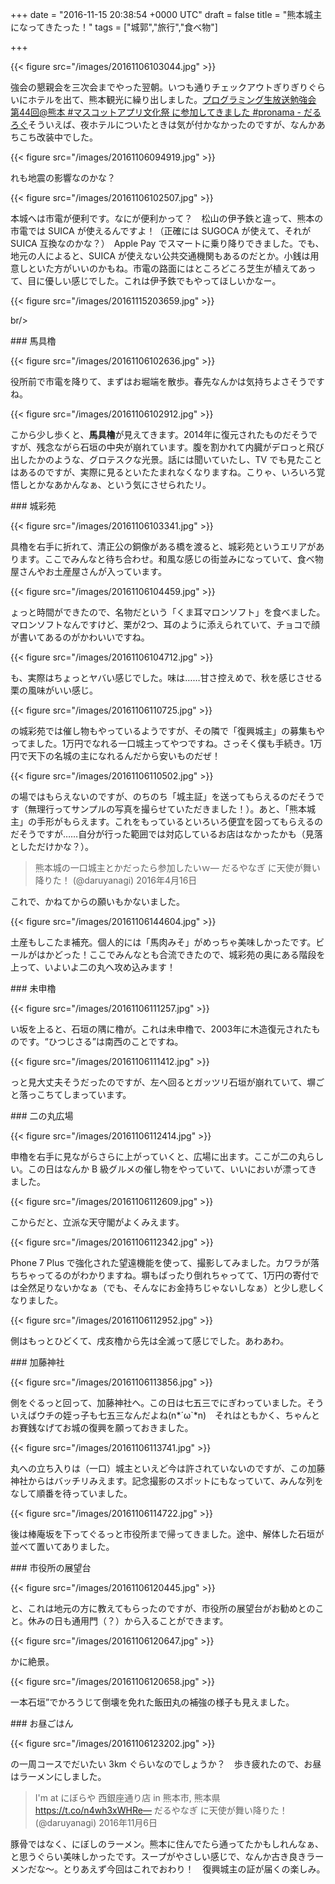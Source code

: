 
+++
date = "2016-11-15 20:38:54 +0000 UTC"
draft = false
title = "熊本城主になってきたった！"
tags = ["城郭","旅行","食べ物"]

+++


{{< figure src="/images/20161106103044.jpg"  >}}

強会の懇親会を三次会までやった翌朝。いつも通りチェックアウトぎりぎりぐらいにホテルを出て、熊本観光に繰り出しました。[プログラミング生放送勉強会 第44回@熊本 #マスコットアプリ文化祭 に参加してきました #pronama - だるろぐ](https://blog.daruyanagi.jp/entry/2016/11/12/074839)そういえば、夜ホテルについたときは気が付かなかったのですが、なんかあちこち改装中でした。

{{< figure src="/images/20161106094919.jpg"  >}}

れも地震の影響なのかな？

{{< figure src="/images/20161106102507.jpg"  >}}

本城へは市電が便利です。なにが便利かって？　松山の伊予鉄と違って、熊本の市電では SUICA が使えるんですよ！（正確には SUGOCA が使えて、それが SUICA 互換なのかな？）　Apple Pay でスマートに乗り降りできました。でも、地元の人によると、SUICA が使えない公共交通機関もあるのだとか。小銭は用意しといた方がいいのかもね。市電の路面にはところどころ芝生が植えてあって、目に優しい感じでした。これは伊予鉄でもやってほしいかなー。

{{< figure src="/images/20161115203659.jpg"  >}}

br/>


<div class="section">
    ### 馬具櫓
    

{{< figure src="/images/20161106102636.jpg"  >}}

役所前で市電を降りて、まずはお堀端を散歩。春先なんかは気持ちよさそうですね。

{{< figure src="/images/20161106102912.jpg"  >}}

こから少し歩くと、**馬具櫓**が見えてきます。2014年に復元されたものだそうですが、残念ながら石垣の中央が崩れています。腹を割かれて内臓がデロっと飛び出したかのような、グロテスクな光景。話には聞いていたし、TV でも見たことはあるのですが、実際に見るといたたまれなくなりますね。こりゃ、いろいろ覚悟しとかなあかんなぁ、という気にさせられたリ。

</div>
<div class="section">
    ### 城彩苑
    

{{< figure src="/images/20161106103341.jpg"  >}}

具櫓を右手に折れて、清正公の銅像がある橋を渡ると、城彩苑というエリアがあります。ここでみんなと待ち合わせ。和風な感じの街並みになっていて、食べ物屋さんやお土産屋さんが入っています。

{{< figure src="/images/20161106104459.jpg"  >}}

ょっと時間ができたので、名物だという「くま耳マロンソフト」を食べました。マロンソフトなんですけど、栗が2つ、耳のように添えられていて、チョコで顔が書いてあるのがかわいいですね。

{{< figure src="/images/20161106104712.jpg"  >}}

も、実際はちょっとヤバい感じでした。味は……甘さ控えめで、秋を感じさせる栗の風味がいい感じ。

{{< figure src="/images/20161106110725.jpg"  >}}

の城彩苑では催し物もやっているようですが、その隣で「復興城主」の募集もやってました。1万円でなれる一口城主ってやつですね。さっそく僕も手続き。1万円で天下の名城の主になれるんだから安いものだぜ！

{{< figure src="/images/20161106110502.jpg"  >}}

の場ではもらえないのですが、のちのち「城主証」を送ってもらえるのだそうです（無理行ってサンプルの写真を撮らせていただきました！）。あと、「熊本城主」の手形がもらえます。これをもっているといろいろ便宜を図ってもらえるのだそうですが……自分が行った範囲では対応しているお店はなかったかも（見落としただけかな？）。

>熊本城の一口城主とかだったら参加したいｗ— だるやなぎ に天使が舞い降りた！ (@daruyanagi) 2016年4月16日<script async="" src="https://platform.twitter.com/widgets.js" charset="utf-8"></script>

これで、かねてからの願いもかないました。

{{< figure src="/images/20161106144604.jpg"  >}}

土産もしこたま補充。個人的には「馬肉みそ」がめっちゃ美味しかったです。ビールがはかどった！ここでみんなとも合流できたので、城彩苑の奥にある階段を上って、いよいよ二の丸へ攻め込みます！

</div>
<div class="section">
    ### 未申櫓
    

{{< figure src="/images/20161106111257.jpg"  >}}

い坂を上ると、石垣の隅に櫓が。これは未申櫓で、2003年に木造復元されたものです。“ひつじさる”は南西のことですね。

{{< figure src="/images/20161106111412.jpg"  >}}

っと見大丈夫そうだったのですが、左へ回るとガッツリ石垣が崩れていて、塀ごと落っこちてしまっています。

</div>
<div class="section">
    ### 二の丸広場
    

{{< figure src="/images/20161106112414.jpg"  >}}

申櫓を右手に見ながらさらに上がっていくと、広場に出ます。ここが二の丸らしい。この日はなんか B 級グルメの催し物をやっていて、いいにおいが漂ってきました。

{{< figure src="/images/20161106112609.jpg"  >}}

こからだと、立派な天守閣がよくみえます。

{{< figure src="/images/20161106112342.jpg"  >}}

Phone 7 Plus で強化された望遠機能を使って、撮影してみました。カワラが落ちちゃってるのがわかりますね。塀もばったり倒れちゃってて、1万円の寄付では全然足りないかなぁ（でも、そんなにお金持ちじゃないしなぁ）と少し悲しくなりました。

{{< figure src="/images/20161106112952.jpg"  >}}

側はもっとひどくて、戌亥櫓から先は全滅って感じでした。あわあわ。

</div>
<div class="section">
    ### 加藤神社
    

{{< figure src="/images/20161106113856.jpg"  >}}

側をぐるっと回って、加藤神社へ。この日は七五三でにぎわっていました。そういえばウチの姪っ子も七五三なんだよね(n*´ω`*n)　それはともかく、ちゃんとお賽銭なげてお城の復興を願っておきました。

{{< figure src="/images/20161106113741.jpg"  >}}

丸への立ち入りは（一口）城主といえど今は許されていないのですが、この加藤神社からはバッチリみえます。記念撮影のスポットにもなっていて、みんな列をなして順番を待っていました。

{{< figure src="/images/20161106114722.jpg"  >}}

後は棒庵坂を下ってぐるっと市役所まで帰ってきました。途中、解体した石垣が並べて置いてありました。

</div>
<div class="section">
    ### 市役所の展望台
    

{{< figure src="/images/20161106120445.jpg"  >}}

と、これは地元の方に教えてもらったのですが、市役所の展望台がお勧めとのこと。休みの日も通用門（？）から入ることができます。

{{< figure src="/images/20161106120647.jpg"  >}}

かに絶景。

{{< figure src="/images/20161106120658.jpg"  >}}

一本石垣”でかろうじて倒壊を免れた飯田丸の補強の様子も見えました。

</div>
<div class="section">
    ### お昼ごはん
    

{{< figure src="/images/20161106123202.jpg"  >}}

の一周コースでだいたい 3km ぐらいなのでしょうか？　歩き疲れたので、お昼はラーメンにしました。

>I&#39;m at にぼらや 西銀座通り店 in 熊本市, 熊本県 https://t.co/n4wh3xWHRe— だるやなぎ に天使が舞い降りた！ (@daruyanagi) 2016年11月6日<script async="" src="https://platform.twitter.com/widgets.js" charset="utf-8"></script>

豚骨ではなく、にぼしのラーメン。熊本に住んでたら通ってたかもしれんなぁ、と思うぐらい美味しかったです。スープがやさしい感じで、なんか古き良きラーメンだな～。とりあえず今回はこれでおわり！　復興城主の証が届くの楽しみ。

</div>

